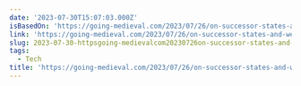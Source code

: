 ```yaml
---
date: '2023-07-30T15:07:03.000Z'
isBasedOn: 'https://going-medieval.com/2023/07/26/on-successor-states-and-websites/'
link: 'https://going-medieval.com/2023/07/26/on-successor-states-and-websites/'
slug: 2023-07-30-httpsgoing-medievalcom20230726on-successor-states-and-websites
tags:
  - Tech
title: 'https://going-medieval.com/2023/07/26/on-successor-states-and-websites/'
---
```


